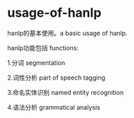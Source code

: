 # usage-of-hanlp
hanlp的基本使用。a basic usage of hanlp.

hanlp功能包括 functions:

1.分词 segmentation

2.词性分析 part of speech tagging

3.命名实体识别 named entity recognition

4.语法分析 grammatical analysis
